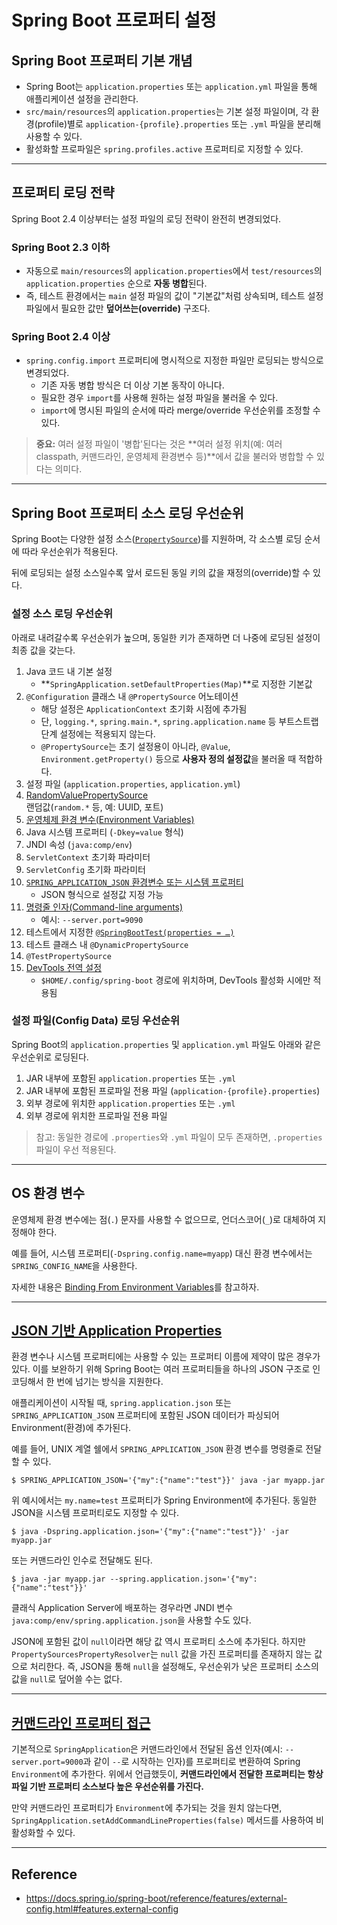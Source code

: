 # Spring Boot 프로퍼티 설정

## Spring Boot 프로퍼티 기본 개념

- Spring Boot는 `application.properties` 또는 `application.yml` 파일을 통해 애플리케이션 설정을 관리한다.
- `src/main/resources`의 `application.properties`는 기본 설정 파일이며, 각 환경(profile)별로 `application-{profile}.properties` 또는 `.yml` 파일을 분리해 사용할 수 있다.
- 활성화할 프로파일은 `spring.profiles.active` 프로퍼티로 지정할 수 있다.

---

## 프로퍼티 로딩 전략

Spring Boot 2.4 이상부터는 설정 파일의 로딩 전략이 완전히 변경되었다.

### Spring Boot 2.3 이하

- 자동으로 `main/resources`의 `application.properties`에서 `test/resources`의 `application.properties` 순으로 **자동 병합**된다.
- 즉, 테스트 환경에서는 `main` 설정 파일의 값이 "기본값"처럼 상속되며, 테스트 설정 파일에서 필요한 값만 **덮어쓰는(override)** 구조다.

### Spring Boot 2.4 이상

- `spring.config.import` 프로퍼티에 명시적으로 지정한 파일만 로딩되는 방식으로 변경되었다.
    - 기존 자동 병합 방식은 더 이상 기본 동작이 아니다.
    - 필요한 경우 `import`를 사용해 원하는 설정 파일을 불러올 수 있다.
    - `import`에 명시된 파일의 순서에 따라 merge/override 우선순위를 조정할 수 있다.

> **중요:** 여러 설정 파일이 '병합'된다는 것은 **여러 설정 위치(예: 여러 classpath, 커맨드라인, 운영체제 환경변수 등)**에서 값을 불러와 병합할 수 있다는 의미다.

---

## Spring Boot 프로퍼티 소스 로딩 우선순위

Spring Boot는 다양한 설정 소스([`PropertySource`](https://docs.spring.io/spring-framework/docs/6.2.x/javadoc-api/org/springframework/core/env/PropertySource.html))를 지원하며, 각 소스별 로딩 순서에 따라 우선순위가 적용된다.

뒤에 로딩되는 설정 소스일수록 앞서 로드된 동일 키의 값을 재정의(override)할 수 있다.

### 설정 소스 로딩 우선순위

아래로 내려갈수록 우선순위가 높으며, 동일한 키가 존재하면 더 나중에 로딩된 설정이 최종 값을 갖는다.

1. Java 코드 내 기본 설정
    - **`SpringApplication.setDefaultProperties(Map)`**로 지정한 기본값
2. `@Configuration` 클래스 내 `@PropertySource` 어노테이션
    - 해당 설정은 `ApplicationContext` 초기화 시점에 추가됨
    - 단, `logging.*`, `spring.main.*`, `spring.application.name` 등 부트스트랩 단계 설정에는 적용되지 않는다.
    - `@PropertySource`는 초기 설정용이 아니라, `@Value`, `Environment.getProperty()` 등으로 **사용자 정의 설정값**을 불러올 때 적합하다.
3. 설정 파일 (`application.properties`, `application.yml`)
4. [RandomValuePropertySource](https://docs.spring.io/spring-boot/api/java/org/springframework/boot/env/RandomValuePropertySource.html)  
   랜덤값(`random.*` 등, 예: UUID, 포트)
5. [운영체제 환경 변수(Environment Variables)](#os-환경-변수)
6. Java 시스템 프로퍼티 (`-Dkey=value` 형식)
7. JNDI 속성 (`java:comp/env`)
8. `ServletContext` 초기화 파라미터
9. `ServletConfig` 초기화 파라미터
10. [`SPRING_APPLICATION_JSON` 환경변수 또는 시스템 프로퍼티](#json-기반-application-properties)
    - JSON 형식으로 설정값 지정 가능
11. [명령줄 인자(Command-line arguments)](#커맨드라인-프로퍼티-접근)
    - 예시: `--server.port=9090`
12. 테스트에서 지정한 [`@SpringBootTest(properties = …)`](https://docs.spring.io/spring-boot/reference/testing/spring-boot-applications.html#testing.spring-boot-applications.autoconfigured-tests)
13. 테스트 클래스 내 `@DynamicPropertySource`
14. `@TestPropertySource`
15. [DevTools 전역 설정](https://docs.spring.io/spring-boot/reference/using/devtools.html#using.devtools.globalsettings)
    - `$HOME/.config/spring-boot` 경로에 위치하며, DevTools 활성화 시에만 적용됨

### 설정 파일(Config Data) 로딩 우선순위

Spring Boot의 `application.properties` 및 `application.yml` 파일도 아래와 같은 우선순위로 로딩된다.

1. JAR 내부에 포함된 `application.properties` 또는 `.yml`
2. JAR 내부에 포함된 프로파일 전용 파일 (`application-{profile}.properties`)
3. 외부 경로에 위치한 `application.properties` 또는 `.yml`
4. 외부 경로에 위치한 프로파일 전용 파일

> 참고: 동일한 경로에 `.properties`와 `.yml` 파일이 모두 존재하면, `.properties` 파일이 우선 적용된다.

---

## OS 환경 변수

운영체제 환경 변수에는 점(`.`) 문자를 사용할 수 없으므로, 언더스코어(`_`)로 대체하여 지정해야 한다.

예를 들어, 시스템 프로퍼티(`-Dspring.config.name=myapp`) 대신 환경 변수에서는 `SPRING_CONFIG_NAME`을 사용한다.

자세한 내용은 [Binding From Environment Variables](https://docs.spring.io/spring-boot/reference/features/external-config.html#features.external-config.typesafe-configuration-properties.relaxed-binding.environment-variables)를 참고하자.

---

## [JSON 기반 Application Properties](https://docs.spring.io/spring-boot/reference/features/external-config.html#features.external-config.application-json)

환경 변수나 시스템 프로퍼티에는 사용할 수 있는 프로퍼티 이름에 제약이 많은 경우가 있다. 이를 보완하기 위해 Spring Boot는 여러 프로퍼티들을 하나의 JSON 구조로 인코딩해서 한 번에 넘기는 방식을 지원한다.

애플리케이션이 시작될 때, `spring.application.json` 또는 `SPRING_APPLICATION_JSON` 프로퍼티에 포함된 JSON 데이터가 파싱되어 Environment(환경)에 추가된다.

예를 들어, UNIX 계열 쉘에서 `SPRING_APPLICATION_JSON` 환경 변수를 명령줄로 전달할 수 있다.

```shell
$ SPRING_APPLICATION_JSON='{"my":{"name":"test"}}' java -jar myapp.jar
```

위 예시에서는 `my.name=test` 프로퍼티가 Spring Environment에 추가된다.
동일한 JSON을 시스템 프로퍼티로도 지정할 수 있다.

```shell
$ java -Dspring.application.json='{"my":{"name":"test"}}' -jar myapp.jar
```

또는 커맨드라인 인수로 전달해도 된다.

```shell
$ java -jar myapp.jar --spring.application.json='{"my":{"name":"test"}}'
```

클래식 Application Server에 배포하는 경우라면 JNDI 변수 `java:comp/env/spring.application.json`을 사용할 수도 있다.

JSON에 포함된 값이 `null`이라면 해당 값 역시 프로퍼티 소스에 추가된다. 하지만 `PropertySourcesPropertyResolver`는 `null` 값을 가진 프로퍼티를 존재하지 않는 값으로 처리한다. 즉, JSON을 통해 `null`을 설정해도, 우선순위가 낮은 프로퍼티 소스의 값을 `null`로 덮어쓸 수는 없다.

---

## [커맨드라인 프로퍼티 접근](https://docs.spring.io/spring-boot/reference/features/external-config.html#features.external-config.command-line-args)

기본적으로 `SpringApplication`은 커맨드라인에서 전달된 옵션 인자(예시: `--server.port=9000`과 같이 `--`로 시작하는 인자)를 프로퍼티로 변환하여 Spring `Environment`에 추가한다. 위에서 언급했듯이, **커맨드라인에서 전달한 프로퍼티는 항상 파일 기반 프로퍼티 소스보다 높은 우선순위를 가진다.**

만약 커맨드라인 프로퍼티가 `Environment`에 추가되는 것을 원치 않는다면, `SpringApplication.setAddCommandLineProperties(false)` 메서드를 사용하여 비활성화할 수 있다.

---

## Reference

- https://docs.spring.io/spring-boot/reference/features/external-config.html#features.external-config

